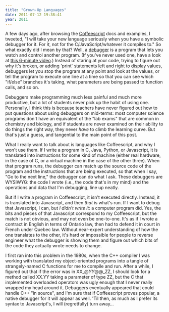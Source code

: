 ```yaml
---
title: "Grown-Up Languages"
date: 2011-07-12 19:38:41
year: 2011
---
```

A few days ago, after browsing the <a href="http://en.wikipedia.org/wiki/CoffeeScript">Coffeescript</a> docs and examples, I tweeted, "I will take your new language seriously when you have a symbolic  debugger for it. For <em>it</em>, not for the C/JavaScript/whatever it compiles  to." So what exactly did I mean by that?  Well, a <a href="http://en.wikipedia.org/wiki/Debugger">debugger</a> is a program that lets you watch and control another program.  (If you've never used one, have a look at <a href="https://software-carpentry.org/4_0/python/debugger/">this 6-minute video</a>.)  Instead of staring at your code, trying to figure out why it's broken, or adding 'print' statements left and right to display values, debuggers let you stop the program at any point and look at the values, or tell the program to execute one line at a time so that you can see which "if/else" branches it's taking, what parameters are being passed to function calls, and so on.

Debuggers make programming much less painful and much more productive, but a lot of students never pick up the habit of using one.  Personally, I think this is because teachers have never figured out how to put questions about using debuggers on mid-terms: most computer science programs don't have an equivalent of the "lab exams" that are common in chemistry and biology, and if students are never examined on their ability to do things the right way, they never <em>have</em> to climb the learning curve.  But that's just a guess, and tangential to the main point of this post.

What I really want to talk about is languages like Coffeescript, and why I won't use them.  If I write a program in C, Java, Python, or Javascript, it is translated into instructions for some kind of machine (either real hardware, in the case of C, or a virtual machine in the case of the other three).  When that program runs, the debugger can match up the source code of the program and the instructions that are being executed, so that when I say, "Go to the next line," the debugger can do what I ask.  These debuggers are WYSIWYG: the code I wrote (i.e., the code that's in my mind) and the operations and data that I'm debugging, line up neatly.

But if I write a program in Coffeescript, it isn't executed directly.  Instead, it is translated into Javascript, and then <em>that</em> is what's run.  If I want to debug that Javascript, I can, but <em>I didn't write it</em>: a computer program did.  Yes, the bits and pieces of that Javascript correspond to my Coffeescript, but the match is not obvious, and may not even be one-to-one.  It's as if I wrote a contract in English in terms of Ontario law, then had to defend it in court in French under Quebec law.  Without near-expert understanding of how the one translates to the other, it's hard or impossible for people to reverse engineer what the debugger is showing them and figure out which bits of the code they actually wrote needs to change.

I first ran into this problem in the 1980s, when the C++ compiler I was working with translated my object-oriented programs into a tangle of strangely-named C functions for me to compile and run.  After a while, I figured out that if the error was in XX_@_YY_@@_ZZ, I should look for a method called XX.YY taking a parameter of type ZZ, but the C that implemented overloaded operators was ugly enough that I never really wrapped my head around it.  Debuggers eventually appeared that could handle C++ "in source", and I'm sure that if Coffeescript proves popular, a native debugger for it will appear as well.  'Til then, as much as I prefer its syntax to Javascript's, I will (regretfully) turn away…
